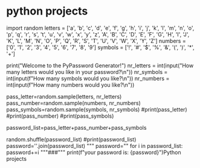# python projects
import random
letters = ['a', 'b', 'c', 'd', 'e', 'f', 'g', 'h', 'i', 'j', 'k', 'l', 'm', 'n', 'o', 'p', 'q', 'r', 's', 't', 'u', 'v', 'w', 'x', 'y', 'z', 'A', 'B', 'C', 'D', 'E', 'F', 'G', 'H', 'I', 'J', 'K', 'L', 'M', 'N', 'O', 'P', 'Q', 'R', 'S', 'T', 'U', 'V', 'W', 'X', 'Y', 'Z']
numbers = ['0', '1', '2', '3', '4', '5', '6', '7', '8', '9']
symbols = ['!', '#', '$', '%', '&', '(', ')', '*', '+']

print("Welcome to the PyPassword Generator!")
nr_letters = int(input("How many letters would you like in your password?\n"))
nr_symbols = int(input(f"How many symbols would you like?\n"))
nr_numbers = int(input(f"How many numbers would you like?\n"))

pass_letter=random.sample(letters, nr_letters)
pass_number=random.sample(numbers, nr_numbers)
pass_symbols=random.sample(symbols, nr_symbols)
#print(pass_letter)
#print(pass_number)
#print(pass_symbols)

password_list=pass_letter+pass_number+pass_symbols

random.shuffle(password_list)
#print(password_list)
password=''.join(password_list)
"""
password=""
for i in password_list:
    password+=i
"""###"""
print(f"your password is: {password}")Python projects 
